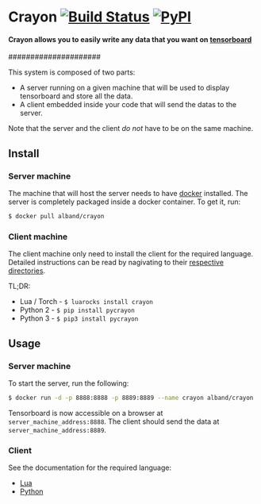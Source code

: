 # Crayon [![Build Status](https://travis-ci.org/torrvision/crayon.svg?branch=master)](https://travis-ci.org/torrvision/crayon) [![PyPI](https://img.shields.io/pypi/v/pycrayon.svg)](https://pypi.python.org/pypi/pycrayon/)

#### Crayon allows you to easily write any data that you want on [tensorboard](https://github.com/tensorflow/tensorflow/tree/master/tensorflow/tensorboard)

#####################

This system is composed of two parts:
* A server running on a given machine that will be used to display tensorboard
  and store all the data.
* A client embedded inside your code that will send the datas to the server.

Note that the server and the client *do not* have to be on the same machine.


## Install

### Server machine

The machine that will host the server needs to
have [docker](https://www.docker.com/) installed. The server is completely
packaged inside a docker container. To get it, run:

```bash
$ docker pull alband/crayon
```

### Client machine

The client machine only need to install the client for the required language.
Detailed instructions can be read by nagivating to
their [respective directories](client/).

TL;DR:

* Lua / Torch - `$ luarocks install crayon`
* Python 2 - `$ pip install pycrayon`
* Python 3 - `$ pip3 install pycrayon`

## Usage

### Server machine

To start the server, run the following:

```bash
$ docker run -d -p 8888:8888 -p 8889:8889 --name crayon alband/crayon
```

Tensorboard is now accessible on a browser at `server_machine_address:8888`. The
client should send the data at `server_machine_address:8889`.

### Client

See the documentation for the required language:

* [Lua](client/lua/README.md#usage-example)
* [Python](client/python/README.md#usage-example)

